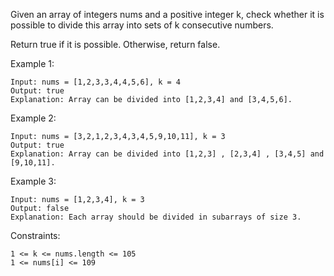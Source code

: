 Given an array of integers nums and a positive integer k, check whether it is possible to divide this array into sets of k consecutive numbers.

Return true if it is possible. Otherwise, return false.

 

Example 1:
```
Input: nums = [1,2,3,3,4,4,5,6], k = 4
Output: true
Explanation: Array can be divided into [1,2,3,4] and [3,4,5,6].
```
Example 2:
```
Input: nums = [3,2,1,2,3,4,3,4,5,9,10,11], k = 3
Output: true
Explanation: Array can be divided into [1,2,3] , [2,3,4] , [3,4,5] and [9,10,11].
```
Example 3:
```
Input: nums = [1,2,3,4], k = 3
Output: false
Explanation: Each array should be divided in subarrays of size 3.
 ```

Constraints:
```
1 <= k <= nums.length <= 105
1 <= nums[i] <= 109
```
